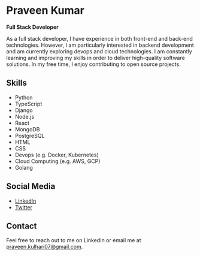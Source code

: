 # Praveen Kumar

**Full Stack Developer**

As a full stack developer, I have experience in both front-end and back-end technologies. However, I am particularly interested in backend development and am currently exploring devops and cloud technologies. I am constantly learning and improving my skills in order to deliver high-quality software solutions. In my free time, I enjoy contributing to open source projects.

## Skills

- Python
- TypeScript
- Django
- Node.js
- React
- MongoDB
- PostgreSQL
- HTML
- CSS
- Devops (e.g. Docker, Kubernetes)
- Cloud Computing (e.g. AWS, GCP)
- Golang

## Social Media

- [LinkedIn](http://linkedin.com/in/pkkulhari)
- [Twitter](http://twitter.com/pk_kulhari)

## Contact

Feel free to reach out to me on LinkedIn or email me at [praveen.kulhari07@gmail.com](mailto:praveen.kulhari07@gmail.com).

